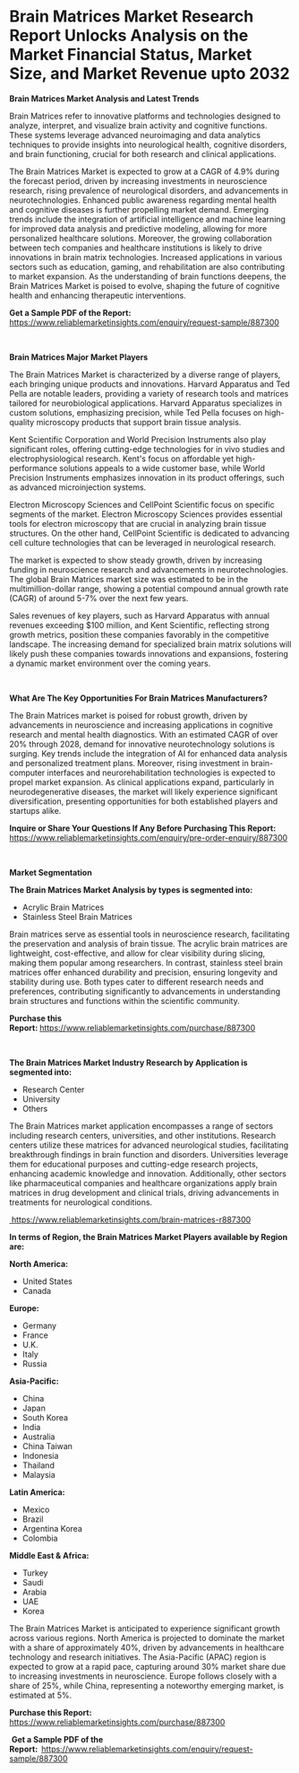 <p><h1>Brain Matrices Market Research Report Unlocks Analysis on the Market Financial Status, Market Size, and Market Revenue upto 2032</h1></p><p><strong>Brain Matrices Market Analysis and Latest Trends</strong></p>
<p><p>Brain Matrices refer to innovative platforms and technologies designed to analyze, interpret, and visualize brain activity and cognitive functions. These systems leverage advanced neuroimaging and data analytics techniques to provide insights into neurological health, cognitive disorders, and brain functioning, crucial for both research and clinical applications.</p><p>The Brain Matrices Market is expected to grow at a CAGR of 4.9% during the forecast period, driven by increasing investments in neuroscience research, rising prevalence of neurological disorders, and advancements in neurotechnologies. Enhanced public awareness regarding mental health and cognitive diseases is further propelling market demand. Emerging trends include the integration of artificial intelligence and machine learning for improved data analysis and predictive modeling, allowing for more personalized healthcare solutions. Moreover, the growing collaboration between tech companies and healthcare institutions is likely to drive innovations in brain matrix technologies. Increased applications in various sectors such as education, gaming, and rehabilitation are also contributing to market expansion. As the understanding of brain functions deepens, the Brain Matrices Market is poised to evolve, shaping the future of cognitive health and enhancing therapeutic interventions.</p></p>
<p><strong>Get a Sample PDF of the Report:&nbsp;</strong> <a href="https://www.reliablemarketinsights.com/enquiry/request-sample/887300?utm_campaign=2802&utm_medium=2&utm_source=Github&utm_content=ia&utm_term=13042025&utm_id=brain-matrices">https://www.reliablemarketinsights.com/enquiry/request-sample/887300</a></p>
<p>&nbsp;</p>
<p><strong>Brain Matrices Major Market Players</strong></p>
<p><p>The Brain Matrices Market is characterized by a diverse range of players, each bringing unique products and innovations. Harvard Apparatus and Ted Pella are notable leaders, providing a variety of research tools and matrices tailored for neurobiological applications. Harvard Apparatus specializes in custom solutions, emphasizing precision, while Ted Pella focuses on high-quality microscopy products that support brain tissue analysis.</p><p>Kent Scientific Corporation and World Precision Instruments also play significant roles, offering cutting-edge technologies for in vivo studies and electrophysiological research. Kent's focus on affordable yet high-performance solutions appeals to a wide customer base, while World Precision Instruments emphasizes innovation in its product offerings, such as advanced microinjection systems.</p><p>Electron Microscopy Sciences and CellPoint Scientific focus on specific segments of the market. Electron Microscopy Sciences provides essential tools for electron microscopy that are crucial in analyzing brain tissue structures. On the other hand, CellPoint Scientific is dedicated to advancing cell culture technologies that can be leveraged in neurological research.</p><p>The market is expected to show steady growth, driven by increasing funding in neuroscience research and advancements in neurotechnologies. The global Brain Matrices market size was estimated to be in the multimillion-dollar range, showing a potential compound annual growth rate (CAGR) of around 5-7% over the next few years.</p><p>Sales revenues of key players, such as Harvard Apparatus with annual revenues exceeding $100 million, and Kent Scientific, reflecting strong growth metrics, position these companies favorably in the competitive landscape. The increasing demand for specialized brain matrix solutions will likely push these companies towards innovations and expansions, fostering a dynamic market environment over the coming years.</p></p>
<p>&nbsp;</p>
<p><strong>What Are The Key Opportunities For Brain Matrices Manufacturers?</strong></p>
<p><p>The Brain Matrices market is poised for robust growth, driven by advancements in neuroscience and increasing applications in cognitive research and mental health diagnostics. With an estimated CAGR of over 20% through 2028, demand for innovative neurotechnology solutions is surging. Key trends include the integration of AI for enhanced data analysis and personalized treatment plans. Moreover, rising investment in brain-computer interfaces and neurorehabilitation technologies is expected to propel market expansion. As clinical applications expand, particularly in neurodegenerative diseases, the market will likely experience significant diversification, presenting opportunities for both established players and startups alike.</p></p>
<p><strong>Inquire or Share Your Questions If Any Before Purchasing This Report:</strong> <a href="https://www.reliablemarketinsights.com/enquiry/pre-order-enquiry/887300?utm_campaign=2802&utm_medium=2&utm_source=Github&utm_content=ia&utm_term=13042025&utm_id=brain-matrices">https://www.reliablemarketinsights.com/enquiry/pre-order-enquiry/887300</a></p>
<p>&nbsp;</p>
<p><strong>Market Segmentation</strong></p>
<p><strong>The Brain Matrices Market Analysis by types is segmented into:</strong></p>
<p><ul><li>Acrylic Brain Matrices</li><li>Stainless Steel Brain Matrices</li></ul></p>
<p><p>Brain matrices serve as essential tools in neuroscience research, facilitating the preservation and analysis of brain tissue. The acrylic brain matrices are lightweight, cost-effective, and allow for clear visibility during slicing, making them popular among researchers. In contrast, stainless steel brain matrices offer enhanced durability and precision, ensuring longevity and stability during use. Both types cater to different research needs and preferences, contributing significantly to advancements in understanding brain structures and functions within the scientific community.</p></p>
<p><strong>Purchase this Report:&nbsp;</strong><a href="https://www.reliablemarketinsights.com/purchase/887300?utm_campaign=2802&utm_medium=2&utm_source=Github&utm_content=ia&utm_term=13042025&utm_id=brain-matrices">https://www.reliablemarketinsights.com/purchase/887300</a></p>
<p>&nbsp;</p>
<p><strong>The Brain Matrices Market Industry Research by Application is segmented into:</strong></p>
<p><ul><li>Research Center</li><li>University</li><li>Others</li></ul></p>
<p><p>The Brain Matrices market application encompasses a range of sectors including research centers, universities, and other institutions. Research centers utilize these matrices for advanced neurological studies, facilitating breakthrough findings in brain function and disorders. Universities leverage them for educational purposes and cutting-edge research projects, enhancing academic knowledge and innovation. Additionally, other sectors like pharmaceutical companies and healthcare organizations apply brain matrices in drug development and clinical trials, driving advancements in treatments for neurological conditions.</p></p>
<p><a href="https://www.reliablemarketinsights.com/brain-matrices-r887300?utm_campaign=2802&utm_medium=2&utm_source=Github&utm_content=ia&utm_term=13042025&utm_id=brain-matrices">&nbsp;https://www.reliablemarketinsights.com/brain-matrices-r887300</a></p>
<p><strong>In terms of Region, the Brain Matrices Market Players available by Region are:</strong></p>
<p>
    <p> <strong> North America: </strong>
        <ul>
            <li>United States</li>
            <li>Canada</li>
        </ul>
        </p> 
    <p> <strong> Europe: </strong>
        <ul>
            <li>Germany</li>
            <li>France</li>
            <li>U.K.</li>
            <li>Italy</li>
            <li>Russia</li>
        </ul>
        </p> 
    <p> <strong> Asia-Pacific: </strong>
        <ul>
            <li>China</li>
            <li>Japan</li>
            <li>South Korea</li>
            <li>India</li>
            <li>Australia</li>
            <li>China Taiwan</li>
            <li>Indonesia</li>
            <li>Thailand</li>
            <li>Malaysia</li>
        </ul>
        </p> 
    <p> <strong> Latin America: </strong>
        <ul>
            <li>Mexico</li>
            <li>Brazil</li>
            <li>Argentina Korea</li>
            <li>Colombia</li>
        </ul>
        </p> 
    <p> <strong> Middle East & Africa: </strong>
        <ul>
            <li>Turkey</li>
            <li>Saudi</li>
            <li>Arabia</li>
            <li>UAE</li>
            <li>Korea</li>
        </ul>
    </p>
    </p>
<p><p>The Brain Matrices Market is anticipated to experience significant growth across various regions. North America is projected to dominate the market with a share of approximately 40%, driven by advancements in healthcare technology and research initiatives. The Asia-Pacific (APAC) region is expected to grow at a rapid pace, capturing around 30% market share due to increasing investments in neuroscience. Europe follows closely with a share of 25%, while China, representing a noteworthy emerging market, is estimated at 5%.</p></p>
<p><strong>Purchase this Report: </strong><a href="https://www.reliablemarketinsights.com/purchase/887300?utm_campaign=2802&utm_medium=2&utm_source=Github&utm_content=ia&utm_term=13042025&utm_id=brain-matrices">https://www.reliablemarketinsights.com/purchase/887300</a></p>
<p>&nbsp;<strong>Get a Sample PDF of the Report:&nbsp;&nbsp;</strong><a href="https://www.reliablemarketinsights.com/enquiry/request-sample/887300?utm_campaign=2802&utm_medium=2&utm_source=Github&utm_content=ia&utm_term=13042025&utm_id=brain-matrices">https://www.reliablemarketinsights.com/enquiry/request-sample/887300</a></p>
<p><strong></strong></p>
<p><p></p><p></p><p></p></p>